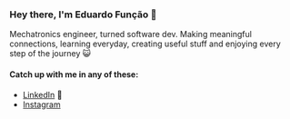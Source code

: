 ### Hey there, I'm Eduardo Função 👋

Mechatronics engineer, turned software dev. 
Making meaningful connections, learning everyday, creating useful stuff and enjoying every step of the journey 😺

#### Catch up with me in any of these:
- [LinkedIn](https://www.linkedin.com/in/eduardo-felipe-nunes-fun%C3%A7%C3%A3o-7871921b5/) 💼
- [Instagram](https://www.instagram.com/eduardofuncao/) 
<!--
**eduardofuncao/eduardofuncao** is a ✨ _special_ ✨ repository because its `README.md` (this file) appears on your GitHub profile.

Here are some ideas to get you started:

- 🔭 I’m currently working on ...
- 🌱 I’m currently learning ...
- 👯 I’m looking to collaborate on ...
- 🤔 I’m looking for help with ...
- 💬 Ask me about ...
- 📫 How to reach me: ...
- 😄 Pronouns: ...
- ⚡ Fun fact: ...
-->

